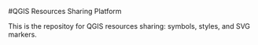 #QGIS Resources Sharing Platform

This is the repositoy for QGIS resources sharing: symbols, styles, and SVG markers.
